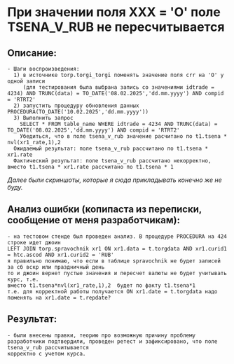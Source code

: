 # При значении поля XXX = 'O' поле TSENA_V_RUB не пересчитывается



## Описание:

    - Шаги воспроизведения:
      1) в источнике torp.torgi_torgi поменять значение поля crr на 'O' у одной записи
         (для тестирования была выбрана запись со значениями idtrade = 4234) AND TRUNC(data) = TO_DATE('08.02.2025','dd.mm.yyyy') AND compid = 'RTRT2'
      2) запустить процедуру обновления данных PROCEDURA(TO_DATE('10.02.2025','dd.mm.yyyy'))
      3) Выполнить запрос
        SELECT * FROM table_name WHERE idtrade = 4234 AND TRUNC(data) = TO_DATE('08.02.2025','dd.mm.yyyy') AND compid = 'RTRT2'
        Убедиться, что в поле tsena_v_rub значение расчитано по t1.tsena * nvl(xr1_rate,1),2
      Ожидаемый результат: поле tsena_v_rub рассчитано по t1.tsena * xr1.rate
      Фактический результат: поле tsena_v_rub рассчитано некорректно, вместо t1.tsena * xr1.rate рассчитано по t1.tsena * 1

*Далее были скриншоты, которые я сюда прикладывать конечно же не буду.*

## Анализ ошибки (копипаста из переписки, сообщение от меня разработчикам):

    - на тестовом стенде был проведен анализ. В процедуре PROCEDURA на 424 строке идет джоин
    LEFT JOIN torp.spravochnik xr1 ON xr1.data = t.torgdata AND xr1.curid1 = htc.ascod AND xr1.curid2 = 'RUB'
    я правильно понимаю, что если в таблице spravochnik не будет записей за сб вскр или праздничный день
    то и джоин вернет пустые значения и пересчет валюты не будет учитывать курс, т.е.
    вместо t1.tsena*nvl(xr1_rate,1),2  будет по факту t1.tsena*1
    т.е. для корректной работы получается ON xr1.date = t.torgdata надо поменять на xr1.date = t.repdate?

## Результат:
    - были внесены правки, теорию про возможную причину проблему разработчики подтвердили, проведен ретест и зафиксировано, что поле tsena_v_rub рассчитывается
    корректно с учетом курса.